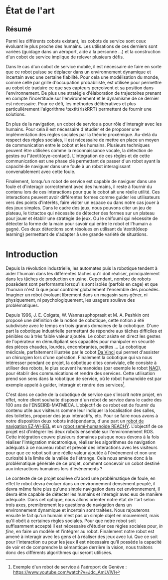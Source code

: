 # État de l'art

## Résumé

Parmi les différents cobots existant, les cobots de service sont ceux évoluant le plus proche des humains. Les
utilisations de ces derniers sont variées (guidage dans un aéroport, aide à la personne ...) et la construction d'un
cobot de service implique de relever plusieurs défis.

Dans le cas d'un cobot de service mobile, il est nécessaire de faire en sorte que ce robot puisse se déplacer dans un
environnement dynamique et incertain avec une certaine fiabilité. Pour cela une modélisation du monde, comme celle par
grille d'occupation probabiliste, est utilisée pour permettre au cobot de traduire ce que ses capteurs perçoivent et sa
position dans l'environnement. De plus une stratégie d'élaboration de trajectoires prenant en compte l'incertitude sur
l'environnement et le dynamisme de ce dernier est nécessaire. Pour ce défi, les méthodes délibératives et plus
particulièrement l'algorithme \textit{riskRRT} permettent de fournir une solutions.

En plus de la navigation, un cobot de service a pour rôle d'interagir avec les humains. Pour cela il est nécessaire
d'étudier et de proposer une implémentation des règles sociales par la théorie proxémique. Au-delà du respect des règles
sociales, il est nécessaire de mettre en place un moyen de communication entre le cobot et les humains. Plusieurs
techniques peuvent être utilisées comme la reconnaissance vocale, la détection de gestes ou l'\textit{eye-contact}.
L'intégration de ces règles et de cette communication est une phase clé permettant de passer d'un robot ayant la
capacité de naviguer dans une foule à un robot interagissant convenablement avec cette foule.

Finalement, lorsqu'un robot de service est capable de naviguer dans une foule et d'interagir correctement avec des
humains, il reste à fournir du contenu lors de ces interactions pour que le cobot ait une réelle utilité. Ces
interactions peuvent avoir différentes formes comme guider les utilisateurs vers des points d'intérêts, faire visiter un
espace ou dans notre cas jouer à des jeux simples. Dans le cadre des jeux, nous pouvons citer un jeu de plateau, le
tictactoe qui nécessite de détecter des formes sur un plateau pour jouer et établir une stratégie de jeux. Ou le
chifoumi qui nécessite de détecter la forme de la main pour savoir qui entre le robot et l'humain a gagné. Ces deux
détections sont résolues en utilisant du \textit{deep learning} permettant de s'adapter à une grande variété de
situations.

Introduction
============

Depuis la révolution industrielle, les automates puis la robotique
tendent à aider l'humain dans les différentes tâches qu'il doit
réaliser, principalement dans les tâches de production en usine.
Cependant, nombre de robots possèdent sont performants lorsqu'ils sont
isolés (parfois en cage) et que l'humain n'est là que pour contrôler
globalement l'ensemble des procédés. Imaginer un robot évoluant
librement dans un magasin sans gêner, ni physiquement, ni
psychologiquement, les usagers soulève des problématiques.

Depuis 1996, J. E. Colgate, W. Wannasuphoprasit et M. A. Peshkin ont
proposé une définition de la notion de cobotique, cette notion a été
subdivisée avec le temps en trois grands domaines de la cobotique. D'une
part la cobotique industrielle permettant de répondre aux tâches
difficiles et pénibles ou à très faible valeur ajoutée. Le cobot asiste
en direct les gestes de l'opérateur en démultipliant ses capacités pour
manipuler en sécurité des pièces chaudes, lourdes, encombrantes, petites
\... La cobotique médicale, parfaitement illustrée par le cobot [Da
Vinci](https://fr.wikipedia.org/wiki/Da_Vinci_(chirurgie)) qui permet
d'assister un chirurgien lors d'une opération. Finalement la cobotique
qui va nous intéresser pendant ce projet, la cobotique dites conviviale,
elle consiste à utiliser des robots, le plus souvent humanoïdes (par
exemple le robot [NAO](https://fr.wikipedia.org/wiki/NAO_(robotique))),
pour établir des communications et rendre des services. Cette
utilisation prend son sens dans la robotique de service, où le robot
humanoïde est par exemple appelé à guider, interagir et rendre des
services[^1].

C'est dans ce cadre de la cobotique de service que s'inscrit notre
projet, en effet, notre client souhaite disposer d'un robot de service
dans le cadre des 100 ans de l'ENSEIRB-MATMECA. L'objectif de ce robot
est de fournir du contenu utile aux visiteurs comme leur indiquer la
localisation des salles, des toilettes, proposer des jeux interactifs,
etc. Pour se faire nous avons à notre disposition deux robots
indépendants, d'une part un [robot de navigation
EZ-WHEEL](https://ez-wheel.com/fr/kit-de-developpement-pour-agvamr) et
un [robot semi-humanoïde REACHY](https://www.pollen-robotics.com/).
L'objectif de ce projet est d'intégrer les deux robots ensemble sur
l'environnement ROS. Cette intégration couvre plusieurs domaines puisque
nous devons à la fois réaliser l'intégration mécatronique, réaliser les
algorithmes de navigation adéquats à ce nouveau robot et prévoir des
interactions avec les visiteurs pour que ce robot soit une réelle valeur
ajoutée à l'événement et non une curiosité à la limite de la vallée de
l'étrange. Cela nous amène donc à la problématique générale de ce
projet, comment concevoir un cobot destiné aux interactions humaines
lors d'événements ?

Le contexte de ce projet soulève d'abord une problématique de foule, en
effet le robot devra évoluer dans un environnement densément peuplé, il
devra même faire plus qu'une simple navigation dans cet environnement,
il devra être capable de détecter les humains et interagir avec eux de
manière adéquate. Dans cet optique, nous allons orienter notre état de
l'art selon trois axes, premièrement les questions de navigation dans un
environnement dynamique et incertain sont traitées. Nous rajouterons
ensuite le fait qu'un humain n'est pas un simple objet en mouvement,
mais qu'il obéit à certaines règles sociales. Pour que notre robot soit
suffisamment accepté il est nécessaire d'étudier ces règles sociales
pour, *in fine*, en faire un modèle et l'intégrer au robot. Finalement
notre robot est amené à interagir avec les gens et à réaliser des jeux
avec lui. Que ce soit pour l'interaction ou pour les jeux il est
nécessaire qu'il possède la capacité de voir et de comprendre la
sémantique derrière la vision, nous traitons donc des différents
algorithmes qui seront utilisées.

[^1]: Exemple d'un robot de service à l'aéroport de Genève :
    <https://www.youtube.com/watch?v=Jdc_AmLVlVI>

